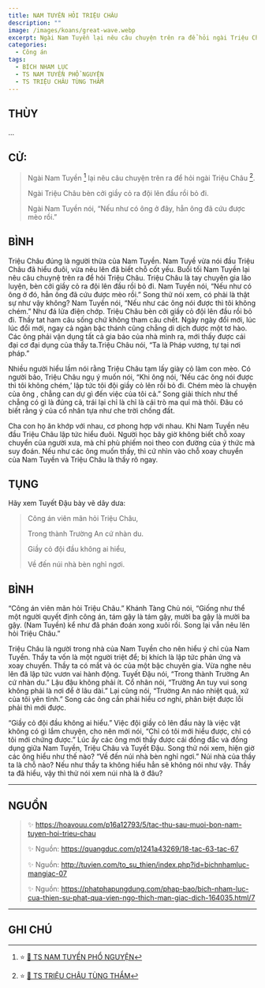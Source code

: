 ```yaml
---
title: NAM TUYỀN HỎI TRIỆU CHÂU
description: ""
image: /images/koans/great-wave.webp
excerpt: Ngài Nam Tuyền lại nêu câu chuyện trên ra để hỏi ngài Triệu Châu. Ngài Triệu Châu bèn cởi giầy cỏ ra đội lên đầu rồi bỏ đi.
categories:
  - Công án
tags:
  - BÍCH NHAM LỤC
  - TS NAM TUYỀN PHỔ NGUYỆN
  - TS TRIỆU CHÂU TÙNG THẨM
---
```


## THÙY

...

## CỬ:

> Ngài Nam Tuyền [^1] lại nêu câu chuyện trên ra để hỏi ngài Triệu Châu [^2].
>
> Ngài Triệu Châu bèn cởi giầy cỏ ra đội lên đầu rồi bỏ đi.
>
> Ngài Nam Tuyền nói, “Nếu như có ông ở đây, hẳn ông đã cứu được mèo rồi.”

## BÌNH

Triệu Châu đúng là người thừa của Nam Tuyền. Nam Tuyề vừa nói đầu Triệu Châu đã hiểu đuôi, vừa nêu lên đã biết chỗ cốt yếu. Buổi tối Nam Tuyền lại nêu câu chuynệ trên ra để hỏi Triệu Châu. Triệu Châu là tay chuyên gia lão luyện, bèn cởi giầy cỏ ra đội lên đầu rồi bỏ đi. Nam Tuyền nói, “Nếu như có ông ở đó, hẳn ông đã cứu được mèo rồi.” Song thử nói xem, có phải là thật sự như vậy không? Nam Tuyền nói, “Nếu như các ông nói được thì tôi không chém.” Như đá lửa điện chớp. Triệu Châu bèn cởi giầy cỏ đội lên đầu rồi bỏ đi. Thầy tat ham câu sống chứ không tham câu chết. Ngày ngày đổi mới, lúc lúc đổi mới, ngay cả ngàn bậc thánh cũng chẳng di dịch được một tơ hào. Các ông phải vận dụng tất cả gia bảo của nhà mình ra, mới thấy được cái đại cơ đại dụng của thầy ta.Triệu Châu nói, “Ta là Pháp vương, tự tại nơi pháp.”

Nhiều người hiểu lầm nói rằng Triệu Châu tạm lấy giày cỏ làm con mèo. Có người bảo, Triệu Châu ngụ ý muốn nói, “Khi ông nói, ‘Nếu các ông nói được thì tôi không chém,’ lập tức tôi đội giầy cỏ lên rồi bỏ đi. Chém mèo là chuyện của ông , chẳng can dự gì đến việc của tôi cả.” Song giải thích như thế chẳng có gì là đúng cả, trái lại chỉ là chỉ là cái trò ma quỉ mà thôi. Đâu có biết rằng ý của cổ nhân tựa như che trời chống đất.

Cha con họ ăn khớp với nhau, cơ phong hợp với nhau. Khi Nam Tuyền nêu đầu Triệu Châu lập tức hiểu đuôi. Người học bây giờ không biết chỗ xoay chuyển của người xưa, mà chỉ phù phiếm noi theo con đường của ý thức mà suy đoán. Nếu như các ông muốn thấy, thì cứ nhìn vào chỗ xoay chuyển của Nam Tuyền và Triệu Châu là thấy rõ ngay.

## TỤNG

Hãy xem Tuyết Đậu bày vẽ dây dưa:

> Công án viên mãn hỏi Triệu Châu,
>
> Trong thành Trường An cứ nhàn du.
>
> Giầy cỏ đội đầu không ai hiểu,
>
> Về đến núi nhà bèn nghỉ ngơi.

## BÌNH

“Công án viên mãn hỏi Triệu Châu.” Khánh Tàng Chủ nói, “Giống như thể một người quyết định công án, tám gậy là tám gậy, mười ba gậy là mười ba gậy. (Nam Tuyền) kể như đã phán đoán xong xuôi rồi. Song lại vẫn nêu lên hỏi Triệu Châu.”

Triệu Châu là người trong nhà của Nam Tuyền cho nên hiểu ý chỉ của Nam Tuyền. Thầy ta vốn là một người triệt để; bị khích là lập tức phản ứng và xoay chuyển. Thầy ta có mắt và óc của một bậc chuyên gia. Vừa nghe nêu lên đã lập tức vươn vai hành động. Tuyết Đậu nói, “Trong thành Trường An cứ nhàn du.” Lậu đậu không phải ít. Cổ nhân nói, “Trường An tuy vui song không phải là nơi để ở lâu dài.” Lại cũng nói, “Trường An náo nhiệt quá, xứ của tôi yên tĩnh.” Song các ông cần phải hiểu cơ nghi, phân biệt được lỗi phải thì mới được.

“Giầy cỏ đội đầu không ai hiểu.” Việc đội giầy cỏ lên đầu này là việc vặt không có gì lắm chuyện, cho nên mới nói, “Chỉ có tôi mới hiểu được, chỉ có tôi mới chứng được.” Lúc ấy các ông mới thấy được cái đồng đắc và đồng dụng giữa Nam Tuyền, Triệu Châu và Tuyết Đậu. Song thử nói xem, hiện giờ các ông hiểu như thế nào? “Về đến núi nhà bèn nghỉ ngơi.” Núi nhà của thầy ta là chỗ nào? Nếu như thầy ta không hiểu hẳn sẽ không nói như vậy. Thầy ta đã hiểu, vậy thì thử nói xem núi nhà là ở đâu?

<hr class="blog-rule" />

## NGUỒN

> ✨ https://hoavouu.com/p16a12793/5/tac-thu-sau-muoi-bon-nam-tuyen-hoi-trieu-chau
>
> ✨ Nguồn: https://quangduc.com/p1241a43269/18-tac-63-tac-67
>
> ✨ Nguồn: http://tuvien.com/to_su_thien/index.php?id=bichnhamluc-mangiac-07
>
> ✨ Nguồn: https://phatphapungdung.com/phap-bao/bich-nham-luc-cua-thien-su-phat-qua-vien-ngo-thich-man-giac-dich-164035.html/7

<hr class="blog-rule" />

## GHI CHÚ

[^1]: ⭐️ <a href="/masters/ts-nam-tuyen-pho-nguyen/" target="_blank">🔗 TS NAM TUYỀN PHỔ NGUYỆN</a>

[^2]: ⭐️ <a href="/masters/zhaozhou-congshen" target="_blank">🔗 TS TRIỆU CHÂU TÙNG THẨM</a>
